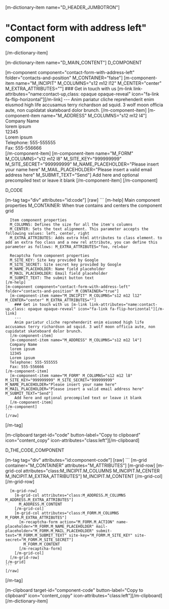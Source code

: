 [m-dictionary-item name="D_HEADER_JUMBOTRON"]
  # "Contact form with address left" component
[/m-dictionary-item]

[m-dictionary-item name="D_MAIN_CONTENT"]
  D_COMPONENT

  [m-component component="contact-form-with-address-left" folder="contacts-and-position" M_CONTAINER="false"]
    [m-component-item name="M_INCIPIT" M_COLUMNS="s12 m12 l12" M_CENTER="center" M_EXTRA_ATTRIBUTES=""]
      ### Get in touch with us [m-link link-attributes="name:contact-up,class: opaque opaque-reveal" icon="fa-link fa-flip-horizontal"][/m-link]
      ---
      Anim pariatur cliche reprehenderit enim eiusmod high life accusamus terry richardson ad squid. 3 wolf moon officia aute, non cupidatat skateboard dolor brunch.
    [/m-component-item]
    [m-component-item name="M_ADDRESS" M_COLUMNS="s12 m12 l4"]
    Company Name  
    lorem ipsum  
    12345  
    Lorem ipsum  
    Telephone: 555-555555  
    Fax: 555-556666  
  [/m-component-item]
    [m-component-item name="M_FORM" M_COLUMNS="s12 m12 l8" M_SITE_KEY="999999999" M_SITE_SECRET="999999999" M_NAME_PLACEHOLDER="Please insert your name here" M_MAIL_PLACEHOLDER="Please insert a valid email address here" M_SUBMIT_TEXT="Send"]
      Add here and optional precompiled text or leave it blank
    [/m-component-item]
  [/m-component]  

  D_CODE

  [m-tag tag="div" attributes="id:code"]
    [raw]
    ```
    [m-help]
      Main component properties
      M_CONTAINER: When true contains and centers the component grid

      Item component properties
      M_COLUMNS: Defines the size for all the item's columns
      M_CENTER: Sets the text alignment. This parameter accepts the following values: left, center, right
      M_EXTRA_ATTRIBUTES: Adds extra html attributes to class element. to add an extra foo class and a new rel attribute, you can define this parameter as follows: M_EXTRA_ATTRIBUTES="foo, rel=bar

      Recaptcha form component properties
      M_SITE_KEY: Site key provided by Google
      M_SITE_SECRET: Site secret key provided by Google
      M_NAME_PLACEHOLDER: Name field placeholder
      M_MAIL_PLACEHOLDER: Email field placeholder
      M_SUBMIT_TEXT: The submit button text
    [/m-help]
    [m-component component="contact-form-with-address-left" folder="contacts-and-position" M_CONTAINER="true"]
      [m-component-item name="M_INCIPIT" M_COLUMNS="s12 m12 l12" M_CENTER="center" M_EXTRA_ATTRIBUTES=""]
        ### Get in touch with us [m-link link-attributes="name:contact-up,class: opaque opaque-reveal" icon="fa-link fa-flip-horizontal"][/m-link]
        ---
        Anim pariatur cliche reprehenderit enim eiusmod high life accusamus terry richardson ad squid. 3 wolf moon officia aute, non cupidatat skateboard dolor brunch.
      [/m-component-item]
      [m-component-item name="M_ADDRESS" M_COLUMNS="s12 m12 l4"]
      Company Name  
      lorem ipsum  
      12345  
      Lorem ipsum  
      Telephone: 555-555555  
      Fax: 555-556666  
    [/m-component-item]
      [m-component-item name="M_FORM" M_COLUMNS="s12 m12 l8" M_SITE_KEY="999999999" M_SITE_SECRET="999999999" M_NAME_PLACEHOLDER="Please insert your name here" M_MAIL_PLACEHOLDER="Please insert a valid email address here" M_SUBMIT_TEXT="Send"]
        Add here and optional precompiled text or leave it blank
      [/m-component-item]
    [/m-component]    
    ```
    [/raw]
  [/m-tag]  

  [m-clipboard target-id="code" button-label="Copy to clipboard" icon="content_copy" icon-attributes="class:left"][/m-clipboard]

  D_THE_CODE_COMPONENT

  [m-tag tag="div" attributes="id:component-code"]
    [raw]
    ```
    [m-grid container="M_CONTAINER" attributes="M_ATTRIBUTES"]
      [m-grid-row]
        [m-grid-col attributes="class:M_INCIPIT.M_COLUMNS M_INCIPIT.M_CENTER M_INCIPIT.M_EXTRA_ATTRIBUTES"]
          M_INCIPIT.M_CONTENT
        [/m-grid-col]
      [/m-grid-row]

      [m-grid-row]
        [m-grid-col attributes="class:M_ADDRESS.M_COLUMNS M_ADDRESS.M_EXTRA_ATTRIBUTES"]
          M_ADDRESS.M_CONTENT
        [/m-grid-col]
        [m-grid-col attributes="class:M_FORM.M_COLUMNS M_FORM.M_EXTRA_ATTRIBUTES"]
          [m-recaptcha-form action="M_FORM.M_ACTION" name-placeholder="M_FORM.M_NAME_PLACEHOLDER" mail-placeholder="M_FORM.M_MAIL_PLACEHOLDER" submit-text="M_FORM.M_SUBMIT_TEXT" site-key="M_FORM.M_SITE_KEY" site-secret="M_FORM.M_SITE_SECRET"]
            M_FORM.M_CONTENT
          [/m-recaptcha-form]
        [/m-grid-col]
      [/m-grid-row]
    [/m-grid]
    ```
    [/raw]
  [/m-tag]  

  [m-clipboard target-id="component-code" button-label="Copy to clipboard" icon="content_copy" icon-attributes="class:left"][/m-clipboard]
[/m-dictionary-item]
